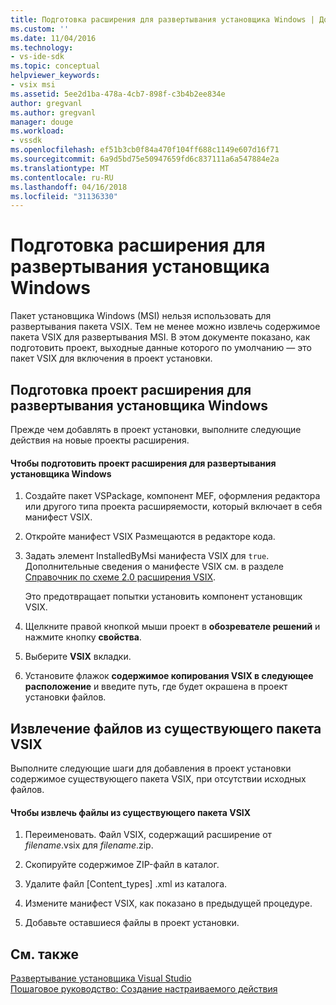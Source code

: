 ```yaml
---
title: Подготовка расширения для развертывания установщика Windows | Документы Microsoft
ms.custom: ''
ms.date: 11/04/2016
ms.technology:
- vs-ide-sdk
ms.topic: conceptual
helpviewer_keywords:
- vsix msi
ms.assetid: 5ee2d1ba-478a-4cb7-898f-c3b4b2ee834e
author: gregvanl
ms.author: gregvanl
manager: douge
ms.workload:
- vssdk
ms.openlocfilehash: ef51b3cb0f84a470f104ff688c1149e607d16f71
ms.sourcegitcommit: 6a9d5bd75e50947659fd6c837111a6a547884e2a
ms.translationtype: MT
ms.contentlocale: ru-RU
ms.lasthandoff: 04/16/2018
ms.locfileid: "31136330"
---
```

# <a name="preparing-extensions-for-windows-installer-deployment"></a>Подготовка расширения для развертывания установщика Windows
Пакет установщика Windows (MSI) нельзя использовать для развертывания пакета VSIX. Тем не менее можно извлечь содержимое пакета VSIX для развертывания MSI. В этом документе показано, как подготовить проект, выходные данные которого по умолчанию — это пакет VSIX для включения в проект установки.  
  
## <a name="preparing-an-extension-project-for-windows-installer-deployment"></a>Подготовка проект расширения для развертывания установщика Windows  
 Прежде чем добавлять в проект установки, выполните следующие действия на новые проекты расширения.  
  
#### <a name="to-prepare-an-extension-project-for-windows-installer-deployment"></a>Чтобы подготовить проект расширения для развертывания установщика Windows  
  
1.  Создайте пакет VSPackage, компонент MEF, оформления редактора или другого типа проекта расширяемости, который включает в себя манифест VSIX.  
  
2.  Откройте манифест VSIX Размещаются в редакторе кода.  
  
3.  Задать элемент InstalledByMsi манифеста VSIX для `true`. Дополнительные сведения о манифесте VSIX см. в разделе [Справочник по схеме 2.0 расширения VSIX](../extensibility/vsix-extension-schema-2-0-reference.md).  
  
     Это предотвращает попытки установить компонент установщик VSIX.  
  
4.  Щелкните правой кнопкой мыши проект в **обозревателе решений** и нажмите кнопку **свойства**.  
  
5.  Выберите **VSIX** вкладки.  
  
6.  Установите флажок **содержимое копирования VSIX в следующее расположение** и введите путь, где будет окрашена в проект установки файлов.  
  
## <a name="extracting-files-from-an-existing-vsix-package"></a>Извлечение файлов из существующего пакета VSIX  
 Выполните следующие шаги для добавления в проект установки содержимое существующего пакета VSIX, при отсутствии исходных файлов.  
  
#### <a name="to-extract-files-from-an-existing-vsix-package"></a>Чтобы извлечь файлы из существующего пакета VSIX  
  
1.  Переименовать. Файл VSIX, содержащий расширение от *filename*.vsix для *filename*.zip.  
  
2.  Скопируйте содержимое ZIP-файл в каталог.  
  
3.  Удалите файл [Content_types] .xml из каталога.  
  
4.  Измените манифест VSIX, как показано в предыдущей процедуре.  
  
5.  Добавьте оставшиеся файлы в проект установки.  
  
## <a name="see-also"></a>См. также  
 [Развертывание установщика Visual Studio](http://msdn.microsoft.com/en-us/121be21b-b916-43e2-8f10-8b080516d2a0)   
 [Пошаговое руководство: Создание настраиваемого действия](http://msdn.microsoft.com/en-us/4bd4b63a-2b91-431e-839c-5752443f0eaf)
